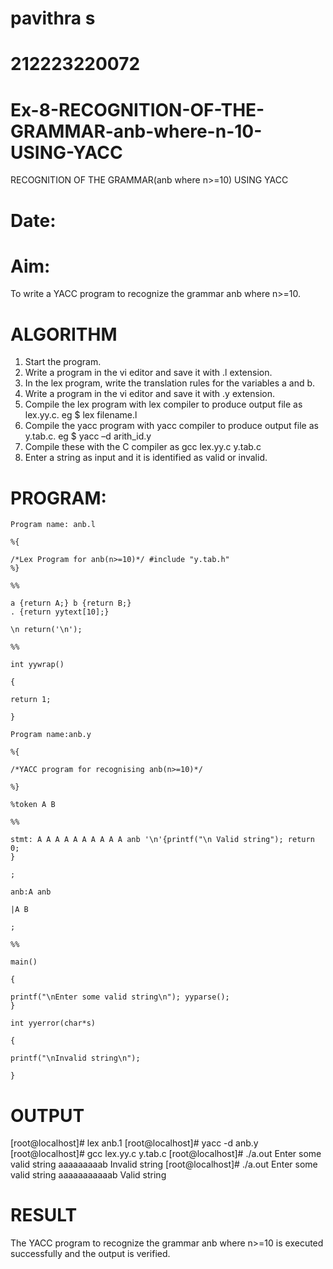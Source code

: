 # pavithra s
# 212223220072
# Ex-8-RECOGNITION-OF-THE-GRAMMAR-anb-where-n-10-USING-YACC
RECOGNITION OF THE GRAMMAR(anb where n>=10) USING YACC
# Date:
# Aim:
To write a YACC program to recognize the grammar anb where n>=10.
# ALGORITHM
1.	Start the program.
2.	Write a program in the vi editor and save it with .l extension.
3.	In the lex program, write the translation rules for the variables a and b.
4.	Write a program in the vi editor and save it with .y extension.
5.	Compile the lex program with lex compiler to produce output file as lex.yy.c. eg $ lex filename.l
6.	Compile the yacc program with yacc compiler to produce output file as y.tab.c. eg $ yacc –d arith_id.y
7.	Compile these with the C compiler as gcc lex.yy.c y.tab.c
8.	Enter a string as input and it is identified as valid or invalid.
# PROGRAM:
```
Program name: anb.l

%{

/*Lex Program for anb(n>=10)*/ #include "y.tab.h"
%}

%%

a {return A;} b {return B;}
. {return yytext[10];}

\n return('\n');

%%

int yywrap()

{

return 1;

}

Program name:anb.y

%{

/*YACC program for recognising anb(n>=10)*/

%}

%token A B

%%

stmt: A A A A A A A A A A anb '\n'{printf("\n Valid string"); return 0;
}

;

anb:A anb

|A B

;

%%

main()

{

printf("\nEnter some valid string\n"); yyparse();
}

int yyerror(char*s)

{

printf("\nInvalid string\n");

}
```
# OUTPUT
[root@localhost]# lex anb.1 [root@localhost]# yacc -d anb.y [root@localhost]# gcc lex.yy.c y.tab.c [root@localhost]# ./a.out Enter some valid string aaaaaaaaab Invalid string [root@localhost]# ./a.out Enter some valid string aaaaaaaaaaab Valid string
# RESULT
The YACC program to recognize the grammar anb where n>=10 is executed successfully and the output is verified.
 

